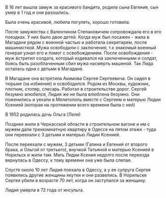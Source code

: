 В 16 лет вышла замуж за красивого бандита, родила сына Евгения, сын умер в 1 год и они разошлись.

Была очень красивой, любила погулять, хорошо готовила.

После замужества с Валентином Степановичем сопровождала его в его поездках. У них было двое детей.
Когда муж был посажен - жила в Магадане рядом с военной частью и работала секретарем, после машинисткой.
Мужа освободили с заключения, т.к знакомый военный генерал узнал его и помог с освобождением.
После освобождения - муж встретил солдата, который издевался на заключенными и солдат, боясь быть разоблаченным сбил мужа насмерть машиной.
Так Лида осталась одна с детьми в Магадане.

В Магадане она встретила Акимова Сергея Сергеевича. Он сидел в тюрьме (за избиение) и освободился.
Родом из Москвы, художник, плотник, столяр, слесарь. Работал в строительстве дорог.
Сергей безумно влюбился, Лидия же не была влюблена безумно. Они поженились и уехали в Мелитополь вместе с Сергеем и матерью Лидии Ксенией (которая на протяжении всего времени была с ней)

В 1952 родилась дочь Ольга (Леля)

Позднее жили в Черкасской области в строительном вагоне и им с мужем дали трехкомнатную квартиру в Одессе на пятом этаже - туда они переехали с 3 детьми и матерью Лидии Ксенией.

После переехали с мужем, 3 детьми (Галина и Евгений от второго брака, и Ольгой от третьего), внучкой Татьяной и матерью Ксенией в Норильск и жили там. Мать Лидии Ксения недолго после переезда вернулась в Одессу, к тому времени она уже была слепая.

Спустя около 10 лет Лидия поехала в Одессу, а у ее супруга Сергея появились другие женщины якутки и они развелись. В Норильске Сергея убили в возрасте 70 лет, когда он заступался за женщину.

Лидия умерла в 72 года от инсульта.
